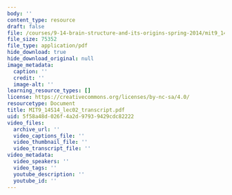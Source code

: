 ```yaml
---
body: ''
content_type: resource
draft: false
file: /courses/9-14-brain-structure-and-its-origins-spring-2014/mit9_14s14_lec02_transcript.pdf
file_size: 75352
file_type: application/pdf
hide_download: true
hide_download_original: null
image_metadata:
  caption: ''
  credit: ''
  image-alt: ''
learning_resource_types: []
license: https://creativecommons.org/licenses/by-nc-sa/4.0/
resourcetype: Document
title: MIT9_14S14_lec02_transcript.pdf
uid: 5f58a48d-026f-4a2d-9793-9429cdc82222
video_files:
  archive_url: ''
  video_captions_file: ''
  video_thumbnail_file: ''
  video_transcript_file: ''
video_metadata:
  video_speakers: ''
  video_tags: ''
  youtube_description: ''
  youtube_id: ''
---
```

